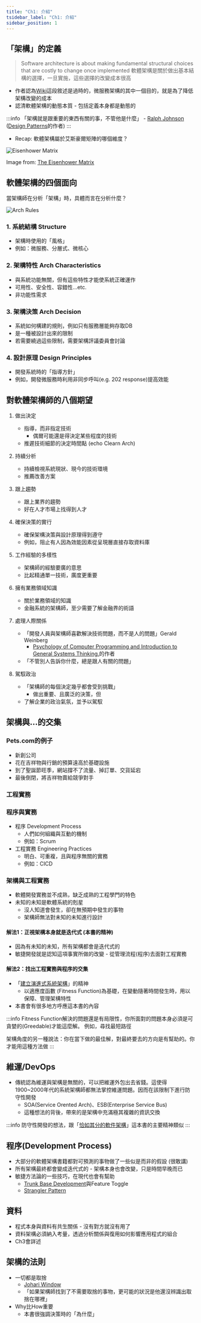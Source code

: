 ```yaml
---
title: "Ch1: 介紹"
tsidebar_label: "Ch1: 介紹"
sidebar_position: 1
---
```

## 「架構」的定義

> Software architecture is about making fundamental structural choices that are costly to change once implemented
> 軟體架構是關於做出基本結構的選擇，一旦實施，這些選擇的改變成本很高

* 作者認為[Wiki](https://en.wikipedia.org/wiki/Software_architecture)這段敘述是過時的，微服務架構的其中一個目的，就是為了降低架構改變的成本
* 認清軟體架構的動態本質 - 包括定義本身都是動態的


:::info
「架構就是跟重要的東西有關的事，不管他是什麼」 - [Ralph Johnson](https://en.wikipedia.org/wiki/Ralph_Johnson_(computer_scientist)) ([Design Patterns](https://en.wikipedia.org/wiki/Design_Patterns)的作者)
:::


* Recap: 軟體架構屬於艾斯豪爾矩陣的哪個維度？

![Eisenhower Matrix](./ch1/eisenhower-matrix.png)

Image from: [The Eisenhower Matrix](https://nextlevelgents.com/eisenhower-matrix/)

## 軟體架構的四個面向

當架構師在分析「架構」時，具體而言在分析什麼？

![Arch Rules](./ch1/arch-rules.png)

### 1. 系統結構 Structure

* 架構時使用的「風格」
* 例如：微服務、分層式、微核心

### 2. 架構特性 Arch Characteristics

* 與系統功能無關，但有這些特性才能使系統正確運作
* 可用性、安全性、容錯性...etc.
* 非功能性需求

### 3. 架構決策 Arch Decision

* 系統如何構建的規則，例如只有服務層能夠存取DB
* 是一種被設計出來的限制
* 若需要繞過這些限制，需要架構評議委員會討論

### 4. 設計原理 Design Principles

* 開發系統時的「指導方針」
* 例如，開發微服務時利用非同步呼叫(e.g. 202 response)提高效能

## 對軟體架構師的八個期望

1. 做出決定

    * 指導，而非指定技術
        * 偶爾可能還是得決定某些程度的技術
    * 推遲技術細節的決定時間點 (echo Clearn Arch)

2. 持續分析

    * 持續檢視系統現狀、現今的技術環境
    * 推薦改善方案

3. 跟上趨勢

    * 跟上業界的趨勢
    * 好在人才市場上找得到人才

4. 確保決策的實行

    * 確保架構決策與設計原理得到遵守
    * 例如，阻止有人因為效能因素從呈現層直接存取資料庫

5. 工作經驗的多樣性

    * 架構師的經驗要廣的意思
    * 比起精通單一技術，廣度更重要

6. 擁有業務領域知識

    * 關於業務領域的知識
    * 金融系統的架構師，至少需要了解金融界的術語

7. 處理人際關係

    * 「開發人員與架構師喜歡解決技術問題，而不是人的問題」Gerald Weinberg
        * [Psychology of Computer Programming and Introduction to General Systems Thinking.](https://www.amazon.com/Psychology-Computer-Programming-Silver-Anniversary-ebook/dp/B004R9QACC)的作者
    * 「不管別人告訴你什麼，總是跟人有關的問題」


8. 駕馭政治

    * 「架構師的每個決定幾乎都會受到挑戰」
        * 做出重要、且廣泛的決策，但
    * 了解企業的政治氣氛，並予以駕馭

## 架構與...的交集

### Pets.com的例子

* 新創公司
* 花在吉祥物與行銷的預算遠高於基礎設施
* 到了聖誕節旺季，網站撐不了流量、掉訂單、交貨延宕
* 最後倒閉，將吉祥物賣給競爭對手

### 工程實務

### 程序與實務

* 程序 Development Process
    * 人們如何組織與互動的機制
    * 例如：Scrum
* 工程實務 Engineering Practices
    * 明白、可重複，且與程序無關的實務
    * 例如：CICD


### 架構與工程實務

* 軟體開發實務並不成熟，缺乏成熟的工程學門的特色
* 未知的未知是軟體系統的剋星
    * 沒人知道會發生，卻在無預期中發生的事物
    * 架構師無法對未知的未知進行設計

#### 解法1：正視架構本身就是迭代式 (本書的精神)

* 因為有未知的未知，所有架構都會是迭代式的
* 敏捷開發就是認知這項事實所做的改變 - 從管理流程(程序)去面對工程實務

#### 解法2：找出工程實務與程序的交集

* 「[建立演進式系統架構](https://www.tenlong.com.tw/products/9789865021733)」的精神
    * 以適應度函數 (Fitness Function)為基礎，在變動隨著時間發生時，用以保障、管理架構特性
* 本書會有很多地方呼應這本書的內容

:::info
Fitness Function解決的問題還是有局限性，你所面對的問題本身必須是可貪婪的(Greedable)才能這麼解。 例如，尋找最短路徑

架構角度的另一種說法：你在當下做的最佳解，對最終要去的方向是有幫助的。你才能用這種方法做
:::

## 維運/DevOps

* 傳統認為維運與架構是無關的，可以把維運外包出去省錢。這使得1900~2000年代的系統架構師都無法掌控維運問題。因而在該限制下進行防守性開發
    * SOA(Service Orented Arch)、ESB(Enterprise Service Bus)
    * 這種想法的背後，帶來的是架構中充滿極其複雜的資訊交換

:::info
防守性開發的想法，跟「[恰如其分的軟件架構](https://www.books.com.tw/products/CN11676411)」這本書的主要精神類似
:::

## 程序(Development Process)

* 大部分的軟體架構書籍都對可預測的事物做了一些似是而非的假設 (很敢講)
* 所有架構最終都會變成迭代式的 - 架構本身也會改變，只是時間早晚而已
* 敏捷方法論的一些技巧，在現代也會有幫助
    * [Trunk Base Development](https://trunkbaseddevelopment.com/)與Feature Toggle
    * [Strangler Pattern](https://martinfowler.com/bliki/StranglerFigApplication.html)

## 資料

* 程式本身與資料有共生關係 - 沒有對方就沒有用了
* 資料架構必須納入考量，透過分析關係與復用如何影響應用程式的組合
* Ch3會詳述

## 架構的法則

* 一切都是取捨
    * [Johari Window](https://www.communicationtheory.org/the-johari-window-model/)
    * 「如果架構師找到了不需要取捨的事物，更可能的狀況是他還沒辨識出取捨在哪裡」
* Why比How重要
    * 本書很強調決策時的「為什麼」
